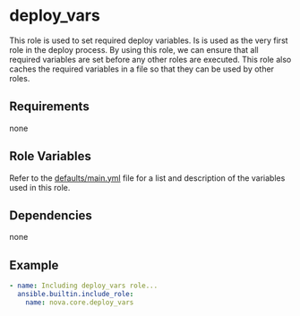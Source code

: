 # deploy_vars

This role is used to set required deploy variables. Is is used as the very first role in the deploy process. By using this role, we can ensure that all required variables are set before any other roles are executed. This role also caches the required variables in a file so that they can be used by other roles.

## Requirements

none

## Role Variables

Refer to the [defaults/main.yml](https://github.com/novateams/nova.core/blob/main/nova/core/roles/deploy_vars/defaults/main.yml) file for a list and description of the variables used in this role.

## Dependencies

none

## Example

```yaml
- name: Including deploy_vars role...
  ansible.builtin.include_role:
    name: nova.core.deploy_vars
```
